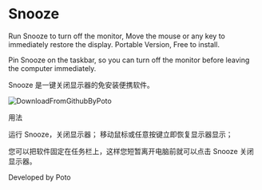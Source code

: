 # Snooze
Run Snooze to turn off the monitor, Move the mouse or any key to immediately restore the display.
Portable Version, Free to install.

Pin Snooze on the taskbar, so you can turn off the monitor before leaving the computer immediately.

Snooze 是一键关闭显示器的免安装便携软件。

![DownloadFromGithubByPoto](https://user-images.githubusercontent.com/59009389/165435448-b17c2ff5-c6f1-4e81-bb8d-c1e5301fc613.png)

用法

运行 Snooze，关闭显示器；
移动鼠标或任意按键立即恢复显示器显示；

您可以把软件固定在任务栏上，这样您短暂离开电脑前就可以点击 Snooze 关闭显示器。

Developed by Poto

